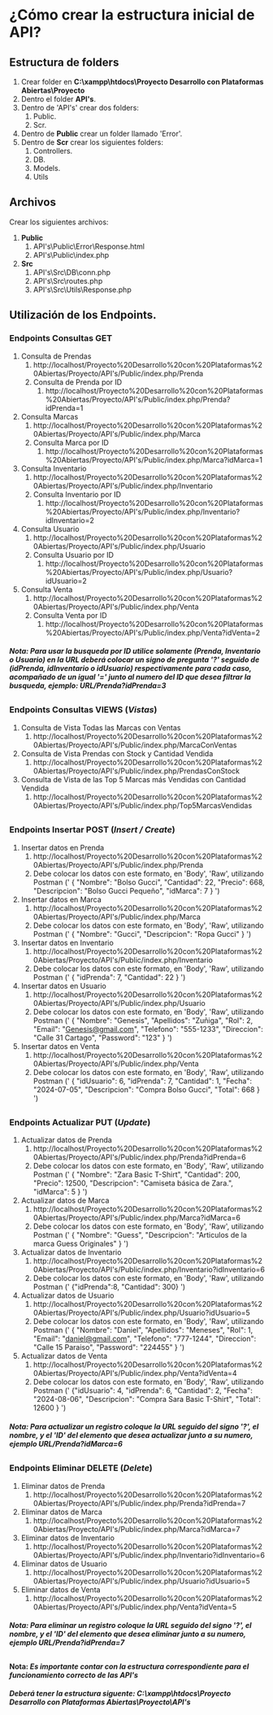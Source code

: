 # ¿Cómo crear la estructura inicial de API?

## Estructura de folders

1. Crear folder en **C:\xampp\htdocs\Proyecto Desarrollo con Plataformas Abiertas\Proyecto**
2. Dentro el folder **API's**.
3. Dentro de 'API's' crear dos folders:
    1. Public.
    2. Scr.
4. Dentro de **Public** crear un folder llamado 'Error'.
5. Dentro de **Scr** crear los siguientes folders:
    1. Controllers.
    2. DB.
    3. Models.
    4. Utils

## Archivos

Crear los siguientes archivos:
1. **Public**
   1. API's\Public\Error\Response.html
   2. API's\Public\index.php
2. **Src**
   1. API's\Src\DB\conn.php
   2. API's\Src\routes.php
   3. API's\Src\Utils\Response.php

## 

## Utilización de los Endpoints.

### Endpoints Consultas **GET**
1. Consulta de Prendas
    1. http://localhost/Proyecto%20Desarrollo%20con%20Plataformas%20Abiertas/Proyecto/API's/Public/index.php/Prenda
    2. Consulta de Prenda por ID
         1. http://localhost/Proyecto%20Desarrollo%20con%20Plataformas%20Abiertas/Proyecto/API's/Public/index.php/Prenda?idPrenda=1
2. Consulta Marcas
   1. http://localhost/Proyecto%20Desarrollo%20con%20Plataformas%20Abiertas/Proyecto/API's/Public/index.php/Marca
   2. Consulta Marca por ID
      1. http://localhost/Proyecto%20Desarrollo%20con%20Plataformas%20Abiertas/Proyecto/API's/Public/index.php/Marca?idMarca=1
3. Consulta Inventario
   1. http://localhost/Proyecto%20Desarrollo%20con%20Plataformas%20Abiertas/Proyecto/API's/Public/index.php/Inventario
   2. Consulta Inventario por ID
      1. http://localhost/Proyecto%20Desarrollo%20con%20Plataformas%20Abiertas/Proyecto/API's/Public/index.php/Inventario?idInventario=2
4. Consulta Usuario
   1. http://localhost/Proyecto%20Desarrollo%20con%20Plataformas%20Abiertas/Proyecto/API's/Public/index.php/Usuario
   2. Consulta Usuario por ID
      1. http://localhost/Proyecto%20Desarrollo%20con%20Plataformas%20Abiertas/Proyecto/API's/Public/index.php/Usuario?idUsuario=2
5. Consulta Venta
   1. http://localhost/Proyecto%20Desarrollo%20con%20Plataformas%20Abiertas/Proyecto/API's/Public/index.php/Venta
   2. Consulta Venta por ID
      1. http://localhost/Proyecto%20Desarrollo%20con%20Plataformas%20Abiertas/Proyecto/API's/Public/index.php/Venta?idVenta=2


##### Nota: *Para usar la busqueda por ID utilice solamente (Prenda, Inventario o Usuario) en la URL deberá colocar un signo de pregunta '?' seguido de (idPrenda, idInventario o idUsuario) respectivamente para cada caso, acompañado de un igual '=' junto al numero del ID que desea filtrar la busqueda, ejemplo: URL/Prenda?idPrenda=3*

##

### Endpoints Consultas VIEWS (*Vistas*)
1. Consulta de Vista Todas las Marcas con Ventas
   1. http://localhost/Proyecto%20Desarrollo%20con%20Plataformas%20Abiertas/Proyecto/API's/Public/index.php/MarcaConVentas
2. Consulta de Vista Prendas con Stock y Cantidad Vendida
   1. http://localhost/Proyecto%20Desarrollo%20con%20Plataformas%20Abiertas/Proyecto/API's/Public/index.php/PrendasConStock 
3. Consulta de Vista de las Top 5 Marcas más Vendidas con Cantidad Vendida
   1. http://localhost/Proyecto%20Desarrollo%20con%20Plataformas%20Abiertas/Proyecto/API's/Public/index.php/Top5MarcasVendidas

##

### Endpoints Insertar **POST** (*Insert / Create*)
1. Insertar datos en Prenda
   1. http://localhost/Proyecto%20Desarrollo%20con%20Plataformas%20Abiertas/Proyecto/API's/Public/index.php/Prenda
   2. Debe colocar los datos con este formato, en 'Body', 'Raw', utilizando Postman (' {
         "Nombre": "Bolso Gucci",
         "Cantidad": 22,
         "Precio": 668,
         "Descripcion": "Bolso Gucci Pequeño",
         "idMarca": 7
      } ')
2. Insertar datos en Marca
   1. http://localhost/Proyecto%20Desarrollo%20con%20Plataformas%20Abiertas/Proyecto/API's/Public/index.php/Marca 
   2. Debe colocar los datos con este formato, en 'Body', 'Raw', utilizando Postman (' {
         "Nombre": "Gucci",
         "Descripcion": "Ropa Gucci"
      } ')
3. Insertar datos en Inventario
   1. http://localhost/Proyecto%20Desarrollo%20con%20Plataformas%20Abiertas/Proyecto/API's/Public/index.php/Inventario
   2. Debe colocar los datos con este formato, en 'Body', 'Raw', utilizando Postman (' {
         "idPrenda": 7,
         "Cantidad": 22
      } ')
4. Insertar datos en Usuario
   1. http://localhost/Proyecto%20Desarrollo%20con%20Plataformas%20Abiertas/Proyecto/API's/Public/index.php/Usuario
   2. Debe colocar los datos con este formato, en 'Body', 'Raw', utilizando Postman (' {
         "Nombre": "Genesis",
         "Apellidos": "Zuñiga",
         "Rol": 2,
         "Email": "Genesis@gmail.com",
         "Telefono": "555-1233",
         "Direccion": "Calle 31 Cartago",
         "Password": "123"
      } ')
5. Insertar datos en Venta
   1. http://localhost/Proyecto%20Desarrollo%20con%20Plataformas%20Abiertas/Proyecto/API's/Public/index.php/Venta
   2. Debe colocar los datos con este formato, en 'Body', 'Raw', utilizando Postman (' {
         "idUsuario": 6,
         "idPrenda": 7,
         "Cantidad": 1,
         "Fecha": "2024-07-05",
         "Descripcion": "Compra Bolso Gucci",
         "Total": 668
      } ')

##

### Endpoints Actualizar **PUT** (*Update*)
1. Actualizar datos de Prenda
   1. http://localhost/Proyecto%20Desarrollo%20con%20Plataformas%20Abiertas/Proyecto/API's/Public/index.php/Prenda?idPrenda=6
   2. Debe colocar los datos con este formato, en 'Body', 'Raw', utilizando Postman (' {
         "Nombre": "Zara Basic T-Shirt",
         "Cantidad": 200,
         "Precio": 12500,
         "Descripcion": "Camiseta básica de Zara.",
         "idMarca": 5
      } ')
2. Actualizar datos de Marca
   1. http://localhost/Proyecto%20Desarrollo%20con%20Plataformas%20Abiertas/Proyecto/API's/Public/index.php/Marca?idMarca=6
   2. Debe colocar los datos con este formato, en 'Body', 'Raw', utilizando Postman (' {
         "Nombre": "Guess",
         "Descripcion": "Articulos de la marca Guess Originales"
      } ')
3. Actualizar datos de Inventario
    1. http://localhost/Proyecto%20Desarrollo%20con%20Plataformas%20Abiertas/Proyecto/API's/Public/index.php/Inventario?idInventario=6 
    2. Debe colocar los datos con este formato, en 'Body', 'Raw', utilizando Postman (' {"idPrenda":8, "Cantidad": 300} ')
4. Actualizar datos de Usuario
    1. http://localhost/Proyecto%20Desarrollo%20con%20Plataformas%20Abiertas/Proyecto/API's/Public/index.php/Usuario?idUsuario=5 
    2. Debe colocar los datos con este formato, en 'Body', 'Raw', utilizando Postman (' { "Nombre": "Daniel", "Apellidos": "Meneses",  "Rol": 1, "Email":         "daniel@gmail.com", "Telefono": "777-1244", "Direccion": "Calle 15 Paraiso", "Password": "224455" } ')
5. Actualizar datos de Venta
    1. http://localhost/Proyecto%20Desarrollo%20con%20Plataformas%20Abiertas/Proyecto/API's/Public/index.php/Venta?idVenta=4
    2. Debe colocar los datos con este formato, en 'Body', 'Raw', utilizando Postman (' {"idUsuario": 4, "idPrenda": 6, "Cantidad": 2, "Fecha": "2024-08-06", "Descripcion": "Compra Sara Basic T-Shirt", "Total": 12600 } ')

##### Nota: *Para actualizar un registro coloque la URL seguido del signo '?', el nombre, y el 'ID' del elemento que desea actualizar junto a su numero, ejemplo URL/Prenda?idMarca=6*

##

### Endpoints Eliminar **DELETE** (*Delete*)
1. Eliminar datos de Prenda 
   1. http://localhost/Proyecto%20Desarrollo%20con%20Plataformas%20Abiertas/Proyecto/API's/Public/index.php/Prenda?idPrenda=7 
2. Eliminar datos de Marca
   1. http://localhost/Proyecto%20Desarrollo%20con%20Plataformas%20Abiertas/Proyecto/API's/Public/index.php/Marca?idMarca=7
3. Eliminar datos de Inventario
    1. http://localhost/Proyecto%20Desarrollo%20con%20Plataformas%20Abiertas/Proyecto/API's/Public/index.php/Inventario?idInventario=6 
4. Eliminar datos de Usuario
    1. http://localhost/Proyecto%20Desarrollo%20con%20Plataformas%20Abiertas/Proyecto/API's/Public/index.php/Usuario?idUsuario=5
5. Eliminar datos de Venta
    1. http://localhost/Proyecto%20Desarrollo%20con%20Plataformas%20Abiertas/Proyecto/API's/Public/index.php/Venta?idVenta=5

##### Nota: *Para eliminar un registro coloque la URL seguido del signo '?', el nombre, y el 'ID' del elemento que desea eliminar junto a su numero, ejemplo URL/Prenda?idPrenda=7*

##

#### Nota: *Es importante contar con la estructura correspondiente para el funcionamiento correcto de las API's*
##### *Deberá tener la estructura siguente: C:\xampp\htdocs\Proyecto Desarrollo con Plataformas Abiertas\Proyecto\API's*

##
###
